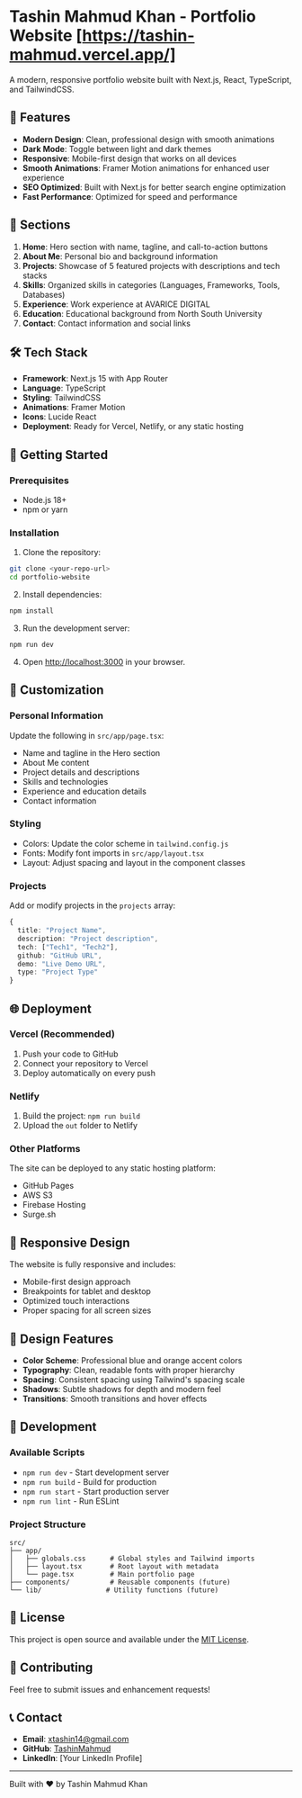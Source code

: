 # Tashin Mahmud Khan - Portfolio Website [https://tashin-mahmud.vercel.app/]

A modern, responsive portfolio website built with Next.js, React, TypeScript, and TailwindCSS.

## 🚀 Features

- **Modern Design**: Clean, professional design with smooth animations
- **Dark Mode**: Toggle between light and dark themes
- **Responsive**: Mobile-first design that works on all devices
- **Smooth Animations**: Framer Motion animations for enhanced user experience
- **SEO Optimized**: Built with Next.js for better search engine optimization
- **Fast Performance**: Optimized for speed and performance

## 📱 Sections

1. **Home**: Hero section with name, tagline, and call-to-action buttons
2. **About Me**: Personal bio and background information
3. **Projects**: Showcase of 5 featured projects with descriptions and tech stacks
4. **Skills**: Organized skills in categories (Languages, Frameworks, Tools, Databases)
5. **Experience**: Work experience at AVARICE DIGITAL
6. **Education**: Educational background from North South University
7. **Contact**: Contact information and social links

## 🛠️ Tech Stack

- **Framework**: Next.js 15 with App Router
- **Language**: TypeScript
- **Styling**: TailwindCSS
- **Animations**: Framer Motion
- **Icons**: Lucide React
- **Deployment**: Ready for Vercel, Netlify, or any static hosting

## 🚀 Getting Started

### Prerequisites

- Node.js 18+ 
- npm or yarn

### Installation

1. Clone the repository:
```bash
git clone <your-repo-url>
cd portfolio-website
```

2. Install dependencies:
```bash
npm install
```

3. Run the development server:
```bash
npm run dev
```

4. Open [http://localhost:3000](http://localhost:3000) in your browser.

## 📝 Customization

### Personal Information
Update the following in `src/app/page.tsx`:
- Name and tagline in the Hero section
- About Me content
- Project details and descriptions
- Skills and technologies
- Experience and education details
- Contact information

### Styling
- Colors: Update the color scheme in `tailwind.config.js`
- Fonts: Modify font imports in `src/app/layout.tsx`
- Layout: Adjust spacing and layout in the component classes

### Projects
Add or modify projects in the `projects` array:
```typescript
{
  title: "Project Name",
  description: "Project description",
  tech: ["Tech1", "Tech2"],
  github: "GitHub URL",
  demo: "Live Demo URL",
  type: "Project Type"
}
```

## 🌐 Deployment

### Vercel (Recommended)
1. Push your code to GitHub
2. Connect your repository to Vercel
3. Deploy automatically on every push

### Netlify
1. Build the project: `npm run build`
2. Upload the `out` folder to Netlify

### Other Platforms
The site can be deployed to any static hosting platform:
- GitHub Pages
- AWS S3
- Firebase Hosting
- Surge.sh

## 📱 Responsive Design

The website is fully responsive and includes:
- Mobile-first design approach
- Breakpoints for tablet and desktop
- Optimized touch interactions
- Proper spacing for all screen sizes

## 🎨 Design Features

- **Color Scheme**: Professional blue and orange accent colors
- **Typography**: Clean, readable fonts with proper hierarchy
- **Spacing**: Consistent spacing using Tailwind's spacing scale
- **Shadows**: Subtle shadows for depth and modern feel
- **Transitions**: Smooth transitions and hover effects

## 🔧 Development

### Available Scripts

- `npm run dev` - Start development server
- `npm run build` - Build for production
- `npm run start` - Start production server
- `npm run lint` - Run ESLint

### Project Structure

```
src/
├── app/
│   ├── globals.css      # Global styles and Tailwind imports
│   ├── layout.tsx       # Root layout with metadata
│   └── page.tsx         # Main portfolio page
├── components/          # Reusable components (future)
└── lib/                # Utility functions (future)
```

## 📄 License

This project is open source and available under the [MIT License](LICENSE).

## 🤝 Contributing

Feel free to submit issues and enhancement requests!

## 📞 Contact

- **Email**: xtashin14@gmail.com
- **GitHub**: [TashinMahmud](https://github.com/TashinMahmud)
- **LinkedIn**: [Your LinkedIn Profile]

---

Built with ❤️ by Tashin Mahmud Khan

